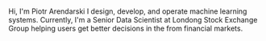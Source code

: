 ### 
Hi, I'm Piotr Arendarski
I design, develop, and operate machine learning systems. Currently, I'm a Senior Data Scientist at Londong Stock Exchange Group helping users get better decisions in the from financial markets.
